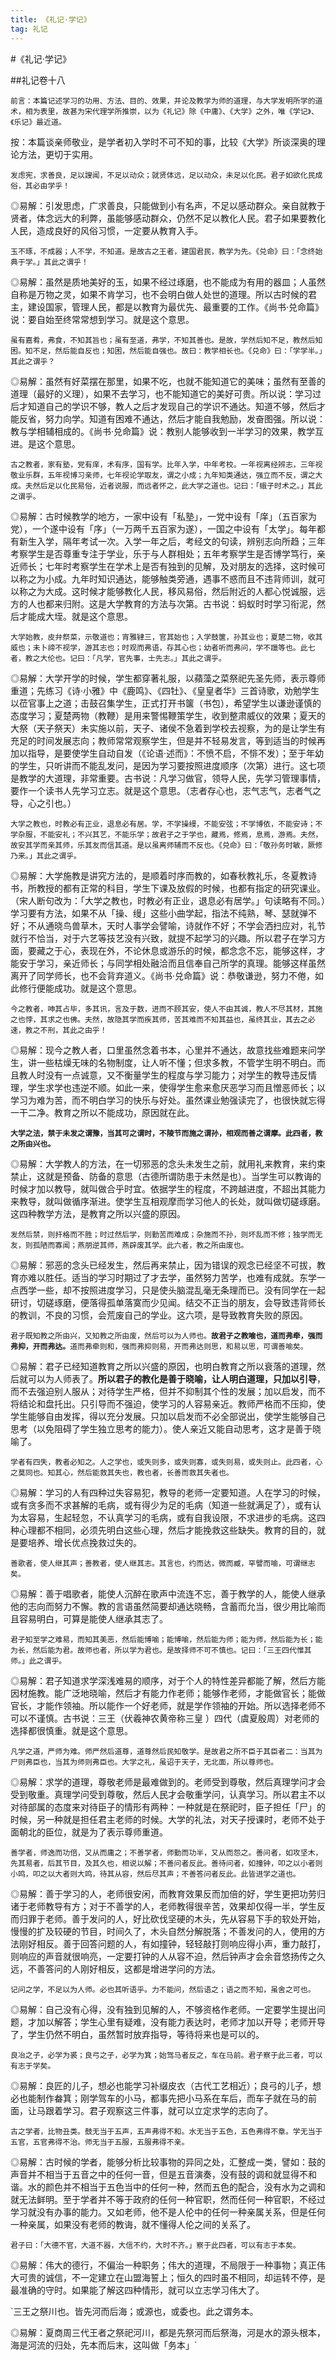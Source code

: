 ```yaml
---
title: 《礼记·学记》
tag: 礼记
---
```


#《礼记·学记》

##礼记卷十八

`前言：本篇记述学习的功用、方法、目的、效果，并论及教学为师的道理，与大学发明所学的道术，相为表里，故甚为宋代理学所推崇，以为《礼记》除《中庸》、《大学》之外，唯《学记》、《乐记》最近道。`

按：本篇谈亲师敬业，是学者初入学时不可不知的事，比较《大学》所谈深奥的理论方法，更切于实用。

`发虑宪，求善良，足以謏闻，不足以动众；就贤体远，足以动众，未足以化民。君子如欲化民成俗，其必由学乎！`

◎易解：引发思虑，广求善良，只能做到小有名声，不足以感动群众。亲自就教于贤者，体念远大的利弊，虽能够感动群众，仍然不足以教化人民。君子如果要教化人民，造成良好的风俗习惯，一定要从教育入手。

`玉不琢，不成器；人不学，不知道。是故古之王者，建国君民，教学为先。《兑命》曰：「念终始典于学。」其此之谓乎！`

◎易解：虽然是质地美好的玉，如果不经过琢磨，也不能成为有用的器皿；人虽然自称是万物之灵，如果不肯学习，也不会明白做人处世的道理。所以古时候的君主，建设国家，管理人民，都是以教育为最优先、最重要的工作。《尚书·兑命篇》说：要自始至终常常想到学习。就是这个意思。

`虽有嘉肴，弗食，不知其旨也；虽有至道，弗学，不知其善也。是故，学然后知不足，教然后知困。知不足，然后能自反也；知困，然后能自强也。故曰：教学相长也。《兑命》曰：「学学半。」其此之谓乎？`

◎易解：虽然有好菜摆在那里，如果不吃，也就不能知道它的美味；虽然有至善的道理（最好的义理），如果不去学习，也不能知道它的美好可贵。所以说：学习过后才知道自己的学识不够，教人之后才发现自己的学识不通达。知道不够，然后才能反省，努力向学。知道有困难不通达，然后才能自我勉励，发奋图强。所以说：教与学相辅相成的。《尚书·兑命篇》说：教别人能够收到一半学习的效果，教学互进。是这个意思。

`古之教者，家有塾，党有庠，术有序，国有学。比年入学，中年考校。一年视离经辨志，三年视敬业乐群，五年视博习亲师，七年视论学取友，谓之小成；九年知类通达，强立而不反，谓之大成。夫然后足以化民易俗，近者说服，而远者怀之，此大学之道也。记曰：「蛾子时术之。」其此之谓乎。`

◎易解：古时候教学的地方，一家中设有「私塾」，一党中设有「庠」（五百家为党），一个遂中设有「序」（一万两千五百家为遂），一国之中设有「太学」。每年都有新生入学，隔年考试一次。入学一年之后，考经文的句读，辨别志向所趋；三年考察学生是否尊重专注于学业，乐于与人群相处；五年考察学生是否博学笃行，亲近师长；七年时考察学生在学术上是否有独到的见解，及对朋友的选择，这时候可以称之为小成。九年时知识通达，能够触类旁通，遇事不惑而且不违背师训，就可以称之为大成。这时候才能够教化人民，移风易俗，然后附近的人都心悦诚服，远方的人也都来归附。这是大学教育的方法与次第。古书说：蚂蚁时时学习衔泥，然后才能成大垤。就是这个意思。

`大学始教，皮弁祭菜，示敬道也；宵雅肄三，官其始也；入学鼓箧，孙其业也；夏楚二物，收其威也；未卜禘不视学，游其志也；时观而弗语，存其心也；幼者听而弗问，学不躐等也。此七者，教之大伦也。记曰：「凡学，官先事，士先志。」其此之谓乎。`

◎易解：大学开学的时候，学生都穿著礼服，以蘋藻之菜祭祀先圣先师，表示尊师重道；先练习《诗·小雅》中《鹿鸣》、《四牡》、《皇皇者华》三首诗歌，劝勉学生以莅官事上之道；击鼓召集学生，正式打开书箧（书包），希望学生以谦逊谨慎的态度学习；夏楚两物（教鞭）是用来警惕鞭策学生，收到整肃威仪的效果；夏天的大祭（天子祭天）未实施以前，天子、诸侯不急着到学校去视察，为的是让学生有充足的时间发展志向；教师常常观察学生，但是并不轻易发言，等到适当的时候再加以指导，是要使学生自动自发（《论语·述而》：不愤不启，不悱不发）；至于年幼的学生，只听讲而不能乱发问，是因为学习要按照进度顺序（次第）进行。这七项是教学的大道理，非常重要。古书说：凡学习做官，领导人民，先学习管理事情，要作一个读书人先学习立志。就是这个意思。（志者存心也，志气志气，志者气之导，心之引也。）

`大学之教也，时教必有正业，退息必有居。学，不学操缦，不能安弦；不学博依，不能安诗；不学杂服，不能安礼；不兴其艺，不能乐学；故君子之于学也，藏焉，修焉，息焉，游焉。夫然，故安其学而亲其师，乐其友而信其道。是以虽离师辅而不反也。《兑命》曰：「敬孙务时敏，厥修乃来。」其此之谓乎。`

◎易解：大学施教是讲究方法的，是顺着时序而教的，如春秋教礼乐，冬夏教诗书，所教授的都有正常的科目，学生下课及放假的时候，也都有指定的研究课业。（宋人断句改为：「大学之教也，时教必有正业，退息必有居学。」句读略有不同。）学习要有方法，如果不从「操、缦」这些小曲学起，指法不纯熟，琴、瑟就弹不好；不从通晓鸟兽草木，天时人事学会譬喻，诗就作不好；不学会洒扫应对，礼节就行不恰当，对于六艺等技艺没有兴致，就提不起学习的兴趣。所以君子在学习方面，要藏之于心，表现在外，不论休息或游乐的时候，都念念不忘，能够这样，才能安于学习，亲近师长；与同学相处融洽而且信奉自己所学的真理。能够这样虽然离开了同学师长，也不会背弃道义。《尚书·兑命篇》说：恭敬谦逊，努力不倦，如此修行便能成功。就是这个意思。

`今之教者，呻其占毕，多其讯，言及于数，进而不顾其安，使人不由其诚，教人不尽其材，其施之也悖，其求之也佛。夫然，故隐其学而疾其师，苦其难而不知其益也，虽终其业，其去之必速，教之不刑，其此之由乎！`

◎易解：现今之教人者，口里虽然念着书本，心里并不通达，故意找些难题来问学生，讲一些枯燥无味的名物制度，让人听不懂；但求多教，不管学生明不明白。而且教人时没有一点诚意，又不衡量学生的程度与学习能力；对学生的教导违反情理，学生求学也违逆不顺。如此一来，使得学生愈来愈厌恶学习而且憎恶师长；以学习为难为苦，而不明白学习的快乐与好处。虽然课业勉强读完了，也很快就忘得一干二净。教育之所以不能成功，原因就在此。

**`大学之法，禁于未发之谓豫，当其可之谓时，不陵节而施之谓孙，相观而善之谓摩。此四者，教之所由兴也。`**

◎易解：大学教人的方法，在一切邪恶的念头未发生之前，就用礼来教育，来约束禁止，这就是预备、防备的意思（古德所谓防患于未然是也）。当学生可以教诲的时候才加以教导，就叫做合乎时宜。依据学生的程度，不跨越进度，不超出其能力来教导，就叫做循序渐进。使学生互相观摩而学习他人的长处，就叫做切磋琢磨。这四种教学方法，是教育之所以兴盛的原因。

`发然后禁，则扞格而不胜；时过然后学，则勤苦而难成；杂施而不孙，则坏乱而不修；独学而无友，则孤陋而寡闻；燕朋逆其师，燕辟废其学。此六者，教之所由废也。`

◎易解：邪恶的念头已经发生，然后再来禁止，因为错误的观念已经坚不可拔，教育亦难以胜任。适当的学习时期过了才去学，虽然努力苦学，也难有成就。东学一点西学一些，却不按照进度学习，只是使头脑混乱毫无条理而已。没有同学在一起研讨，切磋琢磨，便落得孤单落寞而少见闻。结交不正当的朋友，会导致违背师长的教训，不良的习惯，会荒废自己的学业。这六项，是导致教育失败的原因。

`君子既知教之所由兴，又知教之所由废，然后可以为人师也。`**`故君子之教喻也，道而弗牵，强而弗抑，开而弗达。`**`道而弗牵则和，强而弗抑则易，开而弗达则思，和易以思，可谓善喻矣。`

◎易解：君子已经知道教育之所以兴盛的原因，也明白教育之所以衰落的道理，然后就可以为人师表了。**所以君子的教化是善于晓喻，让人明白道理，只加以引导**，而不去强迫别人服从；对待学生严格，但并不抑制其个性的发展；加以启发，而不将结论和盘托出。只引导而不强迫，使学习的人容易亲近。教师严格而不压抑，使学生能够自由发挥，得以充分发展。只加以启发而不必全部说出，使学生能够自己思考（以免阻碍了学生独立思考的能力）。使人亲近又能自动思考，这才是善于晓喻了。

`学者有四失，教者必知之。人之学也，或失则多，或失则寡，或失则易，或失则止。此四者，心之莫同也。知其心，然后能救其失也，教也者，长善而救其失者也。`

◎易解：学习的人有四种过失容易犯，教导的老师一定要知道。人在学习的时候，或有贪多而不求甚解的毛病，或有得少为足的毛病（知道一些就满足了），或有认为太容易，生起轻忽，不认真学习的毛病，或有自我设限，不求进步的毛病。这四种心理都不相同，必须先明白这些心理，然后才能挽救这些缺失。教育的目的，就是要培养、增长优点挽救过失的。

`善歌者，使人继其声；善教者，使人继其志。其言也，约而达，微而臧，罕譬而喻，可谓继志矣。`

◎易解：善于唱歌者，能使人沉醉在歌声中流连不忘，善于教学的人，能使人继承他的志向而努力不懈。教的言语虽然简要却通达晓畅，含蓄而允当，很少用比喻而且容易明白，可算是能使人继承其志了。

`君子知至学之难易，而知其美恶，然后能博喻；能博喻，然后能为师；能为师，然后能为长；能为长，然后能为君。故师也者，所以学为君也。是故择师不可不慎也。记曰：「三王四代惟其师。」此之谓乎。`

◎易解：君子知道求学深浅难易的顺序，对于个人的特性差异都能了解，然后方能因材施教。能广泛地晓喻，然后才有能力作老师；能够作老师，才能做官长；能做官长，才能作领袖。所以能作一个好老师，就是学作领袖的开始。所以选择老师不可以不谨慎。古书说：三王（伏羲神农黄帝称三皇 ）四代（虞夏殷周）对老师的选择都很慎重。就是这个意思。

`凡学之道，严师为难。师严然后道尊，道尊然后民知敬学。是故君之所不臣于其臣者二：当其为尸则弗臣也，当其为师则弗臣也。大学之礼，虽诏于天子，无北面，所以尊师也。`

◎易解：求学的道理，尊敬老师是最难做到的。老师受到尊敬，然后真理学问才会受到敬重。真理学问受到尊敬，然后人民才会敬重学问，认真学习。所以君主不以对待部属的态度来对待臣子的情形有两种：一种就是在祭祀时，臣子担任「尸」的时候，另一种就是担任君主老师的时候。大学的礼法，对天子授课时，老师不处于面朝北的臣位，就是为了表示尊师重道。

`善学者，师逸而功倍，又从而庸之；不善学者，师勤而功半，又从而怨之。善问者，如攻坚木，先其易者，后其节目，及其久也，相说以解；不善问者反此。善待问者，如撞钟，叩之以小者则小鸣，叩之以大者则大鸣，待其从容，然后尽其声；不善答问者反此。此皆进学之道也。`

◎易解：善于学习的人，老师很安闲，而教育效果反而加倍的好，学生更把功劳归诸于老师教导有方；对于不善学的人，老师教得很辛苦，效果却仅得一半，学生反而归罪于老师。善于发问的人，好比砍伐坚硬的木头，先从容易下手的软处开始，慢慢的扩及较硬的节目，时间久了，木头自然分解脱落；不善发问的人，使用的方法刚好相反。善于回答问题的人，有如撞钟，轻轻敲打则响应得小声，重力敲打，则响应的声音就很响亮，一定要打钟的人从容不迫，然后钟声才会余音悠扬传之久远，不善答问的人刚好相反，这都是增进学问的方法。

`记问之学，不足以为人师。必也其听语乎。力不能问，然后语之；语之而不知，虽舍之可也。`

◎易解：自己没有心得，没有独到见解的人，不够资格作老师。一定要学生提出问题，才加以解答；学生心里有疑难，没有能力表达时，老师才加以开导；老师开导了，学生仍然不明白，虽然暂时放弃指导，等待将来也是可以的。

`良冶之子，必学为裘；良弓之子，必学为箕；始驾马者反之，车在马前。君子察于此三者，可以有志于学矣。`

◎易解：良匠的儿子，想必也能学习补缀皮衣（古代工艺相近）；良弓的儿子，想必也能制作畚箕；刚学驾车的小马，都事先把小马系在车后，而车子就在马的前面，让马跟着学习。君子观察这三件事，就可以立定求学的志向了。

`古之学者，比物丑类。鼓无当于五声，五声弗得不和。水无当于五色，五色弗得不章。学无当于五官，五官弗得不治。师无当于五服，五服弗得不亲。`

◎易解：古时候的学者，能够分析比较事物的异同之处，汇整成一类，譬如：鼓的声音并不相当于五音之中的任何一音，但是五音演奏，没有鼓的调和就显得不和谐。水的颜色并不相当于五色当中的任何一种，然而五色的配合，没有水为之调和就无法鲜明。至于学者并不等于政府的任何一种官职，然而任何一种官职，不经过学习就没有办事的能力。又如老师，他不是人伦中的任何一种亲属关系，但是任何一种亲属，如果没有老师的教诲，就不懂得人伦之间的关系了。

`君子曰：「大德不官，大道不器，大信不约，大时不齐。」察于此四者，可以有志于本矣。`

◎易解：伟大的德行，不偏治一种职务；伟大的道理，不局限于一种事物；真正伟大可贵的诚信，不一定建立在山盟海誓上；恒久的四时虽不相同，却运转不停，是最准确的守时。如果能了解这四种情形，就可以立志学习伟大了。

`三王之祭川也。皆先河而后海；或源也，或委也。此之谓务本。

◎易解：夏商周三代王者之祭祀河川，都是先祭河而后祭海，河是水的源头根本，海是河流的归处，先本而后末，这叫做「务本」`